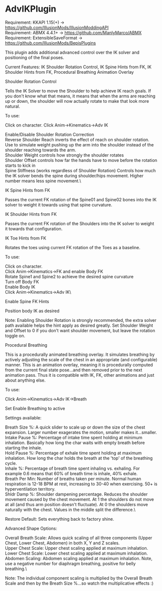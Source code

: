 # AdvIKPlugin

Requirement: KKAPI 1.15(+) -> https://github.com/IllusionMods/IllusionModdingAPI \
Requirement: ABMX 4.4.1+ -> https://github.com/ManlyMarco/ABMX \
Requirement: ExtensibleSaveFormat -> https://github.com/IllusionMods/BepisPlugins 

This plugin adds additional advanced control over the IK solver and positioning of the final poses.

Current Features: IK Shoulder Rotation Control, IK Spine Hints from FK, IK Shoulder Hints from FK, Procedural Breathing Animation Overlay

Shoulder Rotation Control

Tells the IK Solver to move the Shoulder to help achieve IK reach goals. If you don't know what that means, it means that when the arms are reaching up or down, the shoulder will now actually rotate to make that look more natural.

To use:

Click on character.
Click Anim->Kinematics->Adv IK

Enable/Disable Shoulder Rotation Correction\
Reverse Shoulder Reach inverts the effect of reach on shoulder rotation. Use to simulate weight pushing up the arm into the shoulder instead of the shoulder reaching towards the arm.\
Shoulder Weight controls how strongly the shoulder rotates\
Shoulder Offset controls how far the hands have to move before the rotation starts to kick in\
Spine Stiffness (works regardless of Shoulder Rotation) Controls how much the IK solver bends the spine during shoulder/hips movement. Higher number means less spine movement.\

IK Spine Hints from FK

Passes the current FK rotation of the Spine01 and Spine02 bones into the IK solver to weight it towards using that spine curvature.

IK Shoulder Hints from FK

Passes the current FK rotation of the Shoulders into the IK solver to weight it towards that configuration.

IK Toe Hints from FK

Rotates the toes using current FK rotation of the Toes as a baseline.

To use:

Click on character.\
Click Anim->Kinematics->FK and enable Body FK\
Rotate Spine1 and Spine2 to achieve the desired spine curvature\
Turn off Body FK\
Enable Body IK\
Click Anim->Kinematics->Adv IK\

Enable Spine FK Hints

Position body IK as desired

Note: Enabling Shoulder Rotation is strongly recommended, the extra solver path available helps the hint apply as desired greatly. Set Shoulder Weight and Offset to 0 if you don't want shoulder movement, but leave the rotation toggle on.

Procedural Breathing

This is a procedurally animated breathing overlay. It simulates breathing by actively adjusting the scale of the chest in an appropriate (and configurable) manner. This is an animation overlay, meaning it is procedurally computed from the current final state pose...and then removed prior to the next animation pass. Thus it is compatible with IK, FK, other animations and just about anything else.

To use:

Click Anim->Kinematics->Adv IK->Breath

Set Enable Breathing to active

Settings available:

Breath Size %: A quick slider to scale up or down the size of the chest expansion. Larger number exagerates the motion, smaller makes it...smaller.\
Intake Pause %: Percentage of intake time spent holding at minimum inhalation. Basically how long the char waits with empty breath before starting the inhale.\
Hold Pause %: Percentage of exhale time spent holding at maximum inhalation. How long the char holds the breath at the 'top' of the breathing cycle.\
Inhale %: Percentage of breath time spent inhaling vs. exhaling. For example 0.6 means that 60% of breath time is inhale, 40% exhale.\
Breath Per Min: Number of breaths taken per minute. Normal human respiration is 12-18 BPM at rest, increasing to 30-40 when exercising. 50+ is hyperventilation territory.\
Shldr Damp %: Shoulder dampening percentage. Reduces the shoulder movement caused by the chest movement. At 1 the shoulders do not move at all (and thus arm position doesn't fluctuate). At 0 the shoulders move naturally with the chest. Values in the middle split the difference.\

Restore Default: Sets everything back to factory shine.

Advanced Shape Options:

Overall Breath Scale:  Allows quick scaling of all three components (Upper Chest, Lower Chest, Abdomen) in both X, Y and Z scales.\
Upper Chest Scale: Upper chest scaling applied at maximum inhalation.\
Lower Chest Scale: Lower chest scaling applied at maximum inhalation.\
Abdomen Scaling: Abdomen scaling applied at maximum inhalation. Note, use a negative number for diaphragm breathing, positive for belly breathing.\

Note: The individual component scaling is multiplied by the Overall Breath Scale and then by the Breath Size %...so watch the multiplicative effects :)

